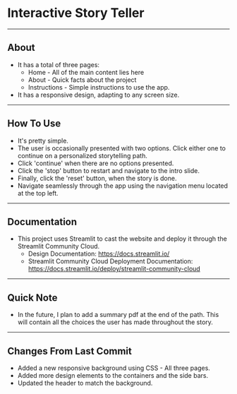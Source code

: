 # Interactive Story Teller

----------
About
----------
 - It has a total of three pages:
      - Home - All of the main content lies here
      - About - Quick facts about the project
      - Instructions - Simple instructions to use the app.
 - It has a responsive design, adapting to any screen size.


--------------
How To Use
--------------
- It's pretty simple.
- The user is occasionally presented with two options. Click either one to continue on a personalized storytelling path.
- Click 'continue' when there are no options presented.
- Click the 'stop' button to restart and navigate to the intro slide.
- Finally, click the 'reset' button, when the story is done.
- Navigate seamlessly through the app using the navigation menu located at the top left.


---------------
Documentation
---------------
 - This project uses Streamlit to cast the website and deploy it through the Streamlit Community Cloud.
      - Design Documentation: https://docs.streamlit.io/
      - Streamlit Community Cloud Deployment Documentation: https://docs.streamlit.io/deploy/streamlit-community-cloud


-----------
Quick Note
-----------
- In the future, I plan to add a summary pdf at the end of the path. This will contain all the choices the user has made throughout the story.

------------------------
Changes From Last Commit
------------------------
- Added a new responsive background using CSS - All three pages.
- Added more design elements to the containers and the side bars.
- Updated the header to match the background.
  
